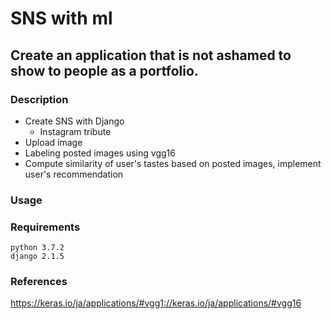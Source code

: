 # SNS with ml

## Create an application that is not ashamed to show to people as a portfolio.

### Description
- Create SNS with Django
  - Instagram tribute
- Upload image
- Labeling posted images using vgg16
- Compute similarity of user's tastes based on posted images, implement user's recommendation

### Usage

### Requirements
`python 3.7.2`  
`django 2.1.5`  

### References
https://keras.io/ja/applications/#vgg1://keras.io/ja/applications/#vgg16


